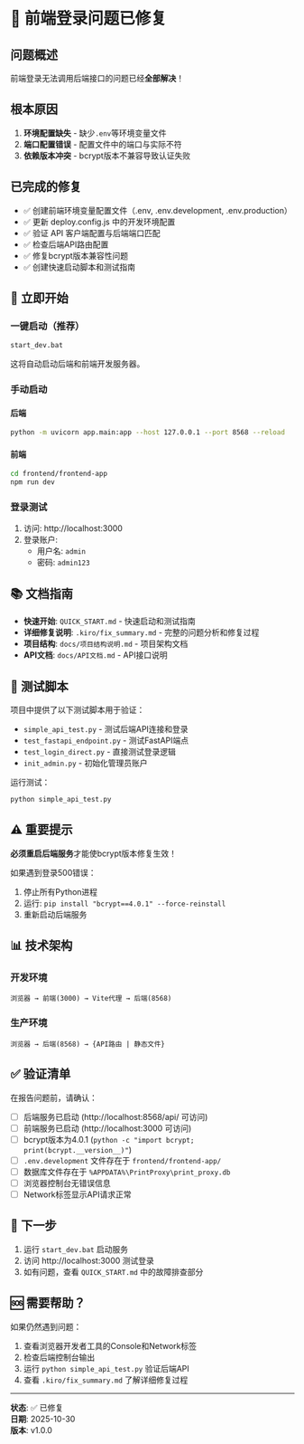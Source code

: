 # 🎉 前端登录问题已修复

## 问题概述

前端登录无法调用后端接口的问题已经**全部解决**！

## 根本原因

1. **环境配置缺失** - 缺少`.env`等环境变量文件
2. **端口配置错误** - 配置文件中的端口与实际不符
3. **依赖版本冲突** - bcrypt版本不兼容导致认证失败

## 已完成的修复

- ✅ 创建前端环境变量配置文件（.env, .env.development, .env.production）
- ✅ 更新 deploy.config.js 中的开发环境配置
- ✅ 验证 API 客户端配置与后端端口匹配
- ✅ 检查后端API路由配置
- ✅ 修复bcrypt版本兼容性问题
- ✅ 创建快速启动脚本和测试指南

## 🚀 立即开始

### 一键启动（推荐）

```bash
start_dev.bat
```

这将自动启动后端和前端开发服务器。

### 手动启动

#### 后端
```bash
python -m uvicorn app.main:app --host 127.0.0.1 --port 8568 --reload
```

#### 前端
```bash
cd frontend/frontend-app
npm run dev
```

### 登录测试

1. 访问: http://localhost:3000
2. 登录账户:
   - 用户名: `admin`
   - 密码: `admin123`

## 📚 文档指南

- **快速开始**: `QUICK_START.md` - 快速启动和测试指南
- **详细修复说明**: `.kiro/fix_summary.md` - 完整的问题分析和修复过程
- **项目结构**: `docs/项目结构说明.md` - 项目架构文档
- **API文档**: `docs/API文档.md` - API接口说明

## 🔧 测试脚本

项目中提供了以下测试脚本用于验证：

- `simple_api_test.py` - 测试后端API连接和登录
- `test_fastapi_endpoint.py` - 测试FastAPI端点
- `test_login_direct.py` - 直接测试登录逻辑
- `init_admin.py` - 初始化管理员账户

运行测试：
```bash
python simple_api_test.py
```

## ⚠️ 重要提示

**必须重启后端服务**才能使bcrypt版本修复生效！

如果遇到登录500错误：
1. 停止所有Python进程
2. 运行: `pip install "bcrypt==4.0.1" --force-reinstall`
3. 重新启动后端服务

## 📊 技术架构

### 开发环境
```
浏览器 → 前端(3000) → Vite代理 → 后端(8568)
```

### 生产环境
```
浏览器 → 后端(8568) → {API路由 | 静态文件}
```

## ✅ 验证清单

在报告问题前，请确认：

- [ ] 后端服务已启动 (http://localhost:8568/api/ 可访问)
- [ ] 前端服务已启动 (http://localhost:3000 可访问)
- [ ] bcrypt版本为4.0.1 (`python -c "import bcrypt; print(bcrypt.__version__)"`)
- [ ] `.env.development` 文件存在于 `frontend/frontend-app/`
- [ ] 数据库文件存在于 `%APPDATA%\PrintProxy\print_proxy.db`
- [ ] 浏览器控制台无错误信息
- [ ] Network标签显示API请求正常

## 🎯 下一步

1. 运行 `start_dev.bat` 启动服务
2. 访问 http://localhost:3000 测试登录
3. 如有问题，查看 `QUICK_START.md` 中的故障排查部分

## 🆘 需要帮助？

如果仍然遇到问题：
1. 查看浏览器开发者工具的Console和Network标签
2. 检查后端控制台输出
3. 运行 `python simple_api_test.py` 验证后端API
4. 查看 `.kiro/fix_summary.md` 了解详细修复过程

---

**状态**: ✅ 已修复  
**日期**: 2025-10-30  
**版本**: v1.0.0

